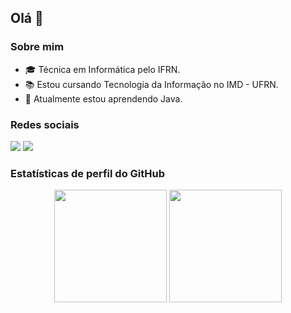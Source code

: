 ## Olá 👋

<!--
**neylanepl/neylanepl** is a ✨ _special_ ✨ repository because its `README.md` (this file) appears on your GitHub profile.

Here are some ideas to get you started:

- 🔭 I’m currently working on ...
- 🌱 I’m currently learning ...
- 👯 I’m looking to collaborate on ...
- 🤔 I’m looking for help with ...
- 💬 Ask me about ...
- 📫 How to reach me: ...
- 😄 Pronouns: ...
- ⚡ Fun fact: ...
-->

### Sobre mim
- 🎓 Técnica em Informática pelo IFRN.
- 📚 Estou cursando Tecnologia da Informação no IMD - UFRN.
- 🌱 Atualmente estou aprendendo Java.

### Redes sociais 
   <div>
      <a href = "mailto:neylane.lopes.127@ufrn.edu.br" target="_blank"><img src="https://img.shields.io/badge/-Gmail-D14836?logo=gmail&logoColor=white" target="_blank"></a>
      <a href="https://instagram.com/neylanelopes" target="_blank"><img src="https://img.shields.io/badge/-Instagram-%23E4405F?logo=instagram&logoColor=white" target="_blank"></a>
   </div>

### Estatísticas de perfil do GitHub
  <div align="center">
      <a href="https://github.com/neylanepl"></a>
      <img height="180em" src="https://github-readme-stats.vercel.app/api?username=neylanepl&show_icons=true&theme=dracula&include_all_commits=true&count_private=true"/>
      <img height="180em" src="https://github-readme-stats.vercel.app/api/top-langs/?username=neylanepl&layout=compact&langs_count=7&theme=dracula"/>
  </div>
  <div align="center">
